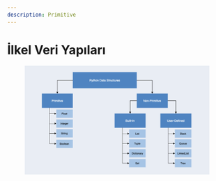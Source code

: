 ```yaml
---
description: Primitive
---
```


# İlkel Veri Yapıları



<figure><img src="../../../.gitbook/assets/image.png" alt=""><figcaption></figcaption></figure>

